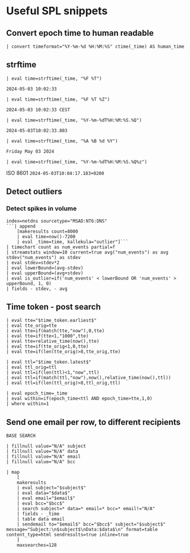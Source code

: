 # Useful SPL snippets

## Convert epoch time to human readable

```spl
| convert timeformat="%Y-%m-%d %H:%M:%S" ctime(_time) AS human_time
```

## strftime

```spl
| eval time=strftime(_time, "%F %T")
```
```2024-05-03 10:02:33```

```spl
| eval time=strftime(_time, "%F %T %Z")
```
```2024-05-03 10:02:33 CEST```

```spl
| eval time=strftime(_time, "%Y-%m-%dT%H:%M:%S.%Q")
```
```2024-05-03T10:02:33.803```

```spl
| eval time=strftime(_time, "%A %B %d %Y")
```
```Friday May 03 2024```

```spl
| eval time=strftime(_time, "%Y-%m-%dT%H:%M:%S.%Q%z")
```
ISO 8601 ```2024-05-03T10:04:17.183+0200``` 

## Detect outliers

### Detect spikes in volume

```spl
index=netdns sourcetype="MSAD:NT6:DNS" 
```| append 
    [makeresults count=8000
    | eval time=now()-7200
    | eval _time=time, kallekula="outlier"]```
| timechart count as num_events partial=f
| streamstats window=10 current=true avg("num_events") as avg stdev("num_events") as stdev
| eval stdev=stdev*2
| eval lowerBound=(avg-stdev)
| eval upperBound=(avg+stdev) 
| eval is_outlier=if('num_events' < lowerBound OR 'num_events' > upperBound, 1, 0)
| fields - stdev, - avg
```

## Time token - post search

```spl
| eval tte="$time_token.earliest$"
| eval tte_orig=tte
| eval tte=if(match(tte,"now"),0,tte)
| eval tte=if(tte<1,"1000",tte)
| eval tte=relative_time(now(),tte)
| eval tte=if(tte_orig<1,0,tte)
| eval tte=if(len(tte_orig)>8,tte_orig,tte)

| eval ttl="$time_token.latest$"
| eval ttl_orig=ttl
| eval ttl=if(len(ttl)<1,"now",ttl)
| eval ttl=if(match(ttl,"now"),now(),relative_time(now(),ttl))
| eval ttl=if(len(ttl_orig)>8,ttl_orig,ttl)

| eval epoch_time=_time
| eval within=if(epoch_time<ttl AND epoch_time>tte,1,0)
| where within=1
```

## Send one email per row, to different recipients

```spl
BASE SEARCH

| fillnull value="N/A" subject
| fillnull value="N/A" data
| fillnull value="N/A" email
| fillnull value="N/A" bcc

| map 
    [ 
    makeresults 
    | eval subject="$subject$"
    | eval data="$data$"
    | eval email="$email$"
    | eval bcc="$bcc$"
    | search subject=* data=* email=* bcc=* email!="N/A"
    | fields - _time 
    | table data email
    | sendemail to="$email$" bcc="$bcc$" subject="$subject$" message="Subject:\n$subject$\nData:$data$\n" format=table content_type=html sendresults=true inline=true 
    ] 
    maxsearches=128
```
